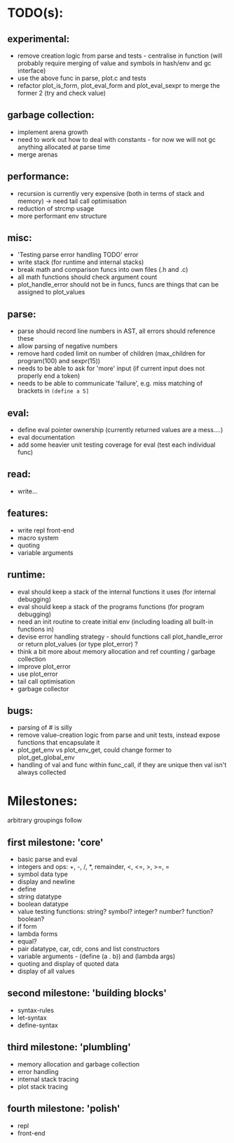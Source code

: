 TODO(s):
=====

experimental:
-------------
* remove creation logic from parse and tests - centralise in function (will probably require merging of value and symbols in hash/env and gc interface)
* use the above func in parse, plot.c and tests
* refactor plot_is_form, plot_eval_form and plot_eval_sexpr to merge the former 2 (try and check value)

garbage collection:
-------------------
* implement arena growth
* need to work out how to deal with constants - for now we will not gc anything allocated at parse time
* merge arenas

performance:
------------
* recursion is currently very expensive (both in terms of stack and memory) -> need tail call optimisation
* reduction of strcmp usage
* more performant env structure

misc:
-----
* 'Testing parse error handling TODO' error
* write stack (for runtime and internal stacks)
* break math and comparison funcs into own files (.h and .c)
* all math functions should check argument count
* plot_handle_error should not be in funcs, funcs are things that can be assigned to plot_values

parse:
------
* parse should record line numbers in AST, all errors should reference these
* allow parsing of negative numbers
* remove hard coded limit on number of children (max_children for program(100) and sexpr(15))
* needs to be able to ask for 'more' input (if current input does not properly end a token)
* needs to be able to communicate 'failure', e.g. miss matching of brackets in `(define a 5]`

eval:
-----
* define eval pointer ownership (currently returned values are a mess....)
* eval documentation
* add some heavier unit testing coverage for eval (test each individual func)

read:
-----
* write...

features:
---------
* write repl front-end
* macro system
* quoting
* variable arguments

runtime:
---------
* eval should keep a stack of the internal functions it uses (for internal debugging)
* eval should keep a stack of the programs functions (for program debugging)
* need an init routine to create initial env (including loading all built-in functions in)
* devise error handling strategy - should functions call plot_handle_error or return plot_values (or type plot_error) ?
* think a bit more about memory allocation and ref counting / garbage collection
* improve plot_error
* use plot_error
* tail call optimisation
* garbage collector

bugs:
-----
* parsing of # is silly
* remove value-creation logic from parse and unit tests, instead expose functions that encapsulate it
* plot_get_env vs plot_env_get, could change former to plot_get_global_env
* handling of val and func within func_call, if they are unique then val isn't always collected

Milestones:
===========
arbitrary groupings follow

first milestone: 'core'
----------------
* basic parse and eval
* integers and ops: +, -, /, *, remainder, <, <=, >, >=, =
* symbol data type
* display and newline
* define
* string datatype
* boolean datatype
* value testing functions: string? symbol? integer? number? function? boolean?
* if form
* lambda forms
* equal?
* pair datatype, car, cdr, cons and list constructors
* variable arguments - (define (a . b)) and (lambda args)
* quoting and display of quoted data
* display of all values

second milestone: 'building blocks'
-----------------
* syntax-rules
* let-syntax
* define-syntax

third milestone: 'plumbling'
---------------
* memory allocation and garbage collection
* error handling
* internal stack tracing
* plot stack tracing

fourth milestone: 'polish'
----------------
* repl
* front-end


